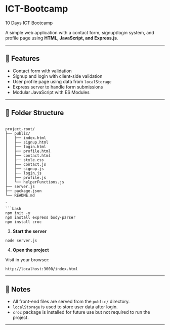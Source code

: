 # ICT-Bootcamp
10 Days ICT Bootcamp


A simple web application with a contact form, signup/login system, and profile page using **HTML, JavaScript, and Express.js**.

---

## 🚀 Features

- Contact form with validation
- Signup and login with client-side validation
- User profile page using data from `localStorage`
- Express server to handle form submissions
- Modular JavaScript with ES Modules

---

## 📁 Folder Structure

```

project-root/
├── public/
│   ├── index.html
│   ├── signup.html
│   ├── login.html
│   ├── profile.html
│   ├── contact.html
│   ├── style.css
│   ├── contact.js
│   ├── signup.js
│   ├── login.js
│   ├── profile.js
│   └── helperFunctions.js
├── server.js
├── package.json
└── README.md

`
```bash
npm init -y
npm install express body-parser
npm install croc
```

3. **Start the server**

```bash
node server.js
```

4. **Open the project**

Visit in your browser:

```
http://localhost:3000/index.html
```

---

## 📌 Notes

* All front-end files are served from the `public/` directory.
* `localStorage` is used to store user data after login.
* `croc` package is installed for future use but not required to run the project.

---
